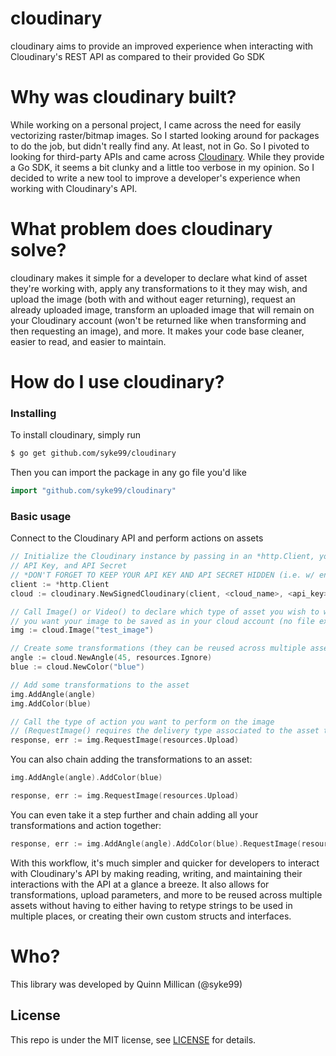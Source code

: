 # cloudinary
cloudinary aims to provide an improved experience when interacting with Cloudinary's REST API as compared to their provided Go SDK

Why was cloudinary built?
====
While working on a personal project, I came across the need for easily vectorizing raster/bitmap images. So I started looking around for packages to do the job, but didn't really find any. At least, not in Go.
So I pivoted to looking for third-party APIs and came across [Cloudinary](https://cloudinary.com/). While they provide a Go SDK, it seems a bit clunky and a little too verbose in my opinion. So I decided to
write a new tool to improve a developer's experience when working with Cloudinary's API.

What problem does cloudinary solve?
=====
cloudinary makes it simple for a developer to declare what kind of asset they're working with, apply any transformations to it they may wish, and upload the image (both with and without eager returning),
request an already uploaded image, transform an uploaded image that will remain on your Cloudinary account (won't be returned like when transforming and then requesting an image), and more. It makes
your code base cleaner, easier to read, and easier to maintain.



How do I use cloudinary?
====

### Installing
To install cloudinary, simply run

```bash
$ go get github.com/syke99/cloudinary
```

Then you can import the package in any go file you'd like

```go
import "github.com/syke99/cloudinary"
```

### Basic usage

Connect to the Cloudinary API and perform actions on assets

```go
// Initialize the Cloudinary instance by passing in an *http.Client, your Cloudinary cloud name,
// API Key, and API Secret
// *DON'T FORGET TO KEEP YOUR API KEY AND API SECRET HIDDEN (i.e. w/ environment variables)*
client := *http.Client
cloud := cloudinary.NewSignedCloudinary(client, <cloud_name>, <api_key>, <api_secret>)

// Call Image() or Video() to declare which type of asset you wish to work with, along with the name that
// you want your image to be saved as in your cloud account (no file extension needed)
img := cloud.Image("test_image")

// Create some transformations (they can be reused across multiple assets)
angle := cloud.NewAngle(45, resources.Ignore)
blue := cloud.NewColor("blue")

// Add some transformations to the asset
img.AddAngle(angle)
img.AddColor(blue)

// Call the type of action you want to perform on the image
// (RequestImage() requires the delivery type associated to the asset to be passed in)
response, err := img.RequestImage(resources.Upload)
```

You can also chain adding the transformations to an asset:

```go
img.AddAngle(angle).AddColor(blue)

response, err := img.RequestImage(resources.Upload)
```

You can even take it a step further and chain adding all your transformations and action together:

```go
response, err := img.AddAngle(angle).AddColor(blue).RequestImage(resources.Upload)
```


With this workflow, it's much simpler and quicker for developers to interact with Cloudinary's API by making reading, writing, and maintaining their interactions with the API at a glance a breeze. It also allows
for transformations, upload parameters, and more to be reused across multiple assets without having to either having to retype strings to be used in multiple places, or creating their own custom structs and
interfaces.


Who?
====

This library was developed by Quinn Millican (@syke99)


## License

This repo is under the MIT license, see [LICENSE](LICENSE) for details.